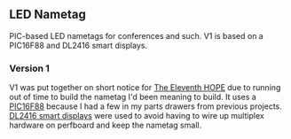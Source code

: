 LED Nametag
-----------

PIC-based LED nametags for conferences and such. V1 is based on a PIC16F88 and DL2416 smart displays.

### Version 1

V1 was put together on short notice for [The Eleventh HOPE](https://hope.net) due to running out of time to build the nametag I'd been meaning to build. It uses a [PIC16F88](https://github.com/chapmajs/nametag/blob/master/datasheets/PIC16F88.pdf) because I had a few in my parts drawers from previous projects. [DL2416 smart displays](https://github.com/chapmajs/nametag/blob/master/datasheets/DL2416.pdf) were used to avoid having to wire up multiplex hardware on perfboard and keep the nametag small.
